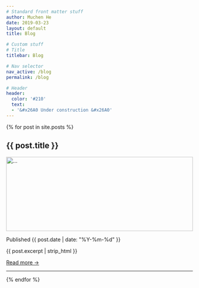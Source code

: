 ```yaml
---
# Standard front matter stuff
author: Muchen He
date: 2019-03-23
layout: default
title: Blog

# Custom stuff
# Title
titlebar: Blog

# Nav selector
nav_active: /blog
permalink: /blog

# Header
header:
  color: '#210'
  text:
  - '&#x26A0 Under construction &#x26A0'
---
```


<style>
img.teaser {
  width: 100%;
  height: 100%;
  max-height: 200px;
  object-fit: cover;
}
</style>

{% for post in site.posts %}
<div class="post-entry my-4">

<h2>{{ post.title }}</h2>
<div class="row">
  <div class="col-md-3 col-lg-2">
    <a href="{{ post.url }}"><img class="teaser one-edge-shadow mb-2 mr-2" src="{{ post.header.teaser | default: '/img/glitched.gif' }}" alt="..."></a>
  </div>
  <div class="col-md-9 col-lg-10">
    <p>Published {{ post.date | date: "%Y-%m-%d" }}</p>
    <p>{{ post.excerpt | strip_html }}</p>
    <a class="btn btn-outline-dark btn-sm" href="{{ post.url }}">Read more &rarr;</a>
  </div>
</div>

</div>

<hr>
{% endfor %}